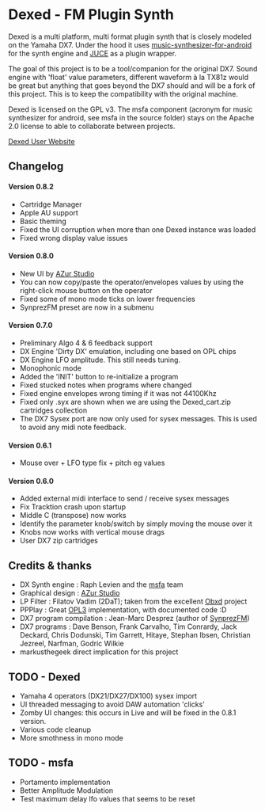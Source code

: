 Dexed - FM Plugin Synth
=======================

Dexed is a multi platform, multi format plugin synth that is closely modeled on the Yamaha DX7. 
Under the hood it uses [music-synthesizer-for-android](https://code.google.com/p/music-synthesizer-for-android) 
for the synth engine and [JUCE](http://wwww.juce.com) as a plugin wrapper.

The goal of this project is to be a tool/companion for the original DX7. Sound engine 
with 'float' value parameters, different waveform à la TX81z would be great but anything that 
goes beyond the DX7 should and will be a fork of this project. This is to keep the compatibility with
the original machine.

Dexed is licensed on the GPL v3. The msfa component (acronym for music synthesizer for android, see msfa 
in the source folder) stays on the Apache 2.0 license to able to collaborate between projects.

[Dexed User Website](http://asb2m10.github.io/dexed)

Changelog
---------

#### Version 0.8.2
* Cartridge Manager
* Apple AU support
* Basic theming
* Fixed the UI corruption when more than one Dexed instance was loaded
* Fixed wrong display value issues

#### Version 0.8.0
* New UI by [AZur Studio](http://bji.yukihotaru.com/)
* You can now copy/paste the operator/envelopes values by using the right-click mouse button on the operator
* Fixed some of mono mode ticks on lower frequencies
* SynprezFM preset are now in a submenu

#### Version 0.7.0
* Preliminary Algo 4 & 6 feedback support
* DX Engine 'Dirty DX' emulation, including one based on OPL chips
* DX Engine LFO amplitude. This still needs tuning.
* Monophonic mode
* Added the 'INIT' button to re-initialize a program
* Fixed stucked notes when programs where changed
* Fixed engine envelopes wrong timing if it was not 44100Khz
* Fixed only .syx are shown when we are using the Dexed_cart.zip cartridges collection
* The DX7 Sysex port are now only used for sysex messages. This is used to avoid any midi note feedback.

#### Version 0.6.1
* Mouse over + LFO type fix + pitch eg values

#### Version 0.6.0
* Added external midi interface to send / receive sysex messages
* Fix Tracktion crash upon startup 
* Middle C (transpose) now works
* Identify the parameter knob/switch by simply moving the mouse over it
* Knobs now works with vertical mouse drags
* User DX7 zip cartridges

Credits & thanks
----------------
* DX Synth engine : Raph Levien and the [msfa](https://code.google.com/p/music-synthesizer-for-android) team 
* Graphical design : [AZur Studio](http://bji.yukihotaru.com/)
* LP Filter : Filatov Vadim (2DaT); taken from the excellent [Obxd](https://obxd.wordpress.com) project
* PPPlay : Great [OPL3](http://sourceforge.net/projects/peepeeplayer) implementation, with documented code :D
* DX7 program compilation : Jean-Marc Desprez (author of [SynprezFM](http://www.synprez.com/SynprezFM)) 
* DX7 programs : Dave Benson, Frank Carvalho, Tim Conrardy, Jack Deckard, Chris Dodunski, Tim Garrett, Hitaye, Stephan Ibsen, Christian Jezreel, Narfman, Godric Wilkie
* markusthegeek direct implication for this project

TODO - Dexed 
------------
* Yamaha 4 operators (DX21/DX27/DX100) sysex import
* UI threaded messaging to avoid DAW automation 'clicks' 
* Zomby UI changes: this occurs in Live and will be fixed in the 0.8.1 version.
* Various code cleanup
* More smothness in mono mode

TODO - msfa
-----------
* Portamento implementation
* Better Amplitude Modulation
* Test maximum delay lfo values that seems to be reset